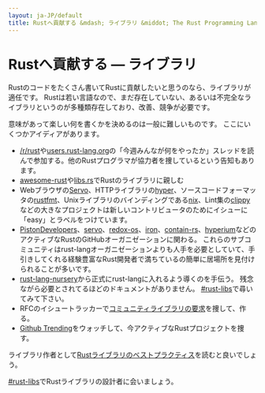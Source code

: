 ```yaml
---
layout: ja-JP/default
title: Rustへ貢献する &mdash; ライブラリ &middot; The Rust Programming Language
---
```


# Rustへ貢献する &mdash; ライブラリ

Rustのコードをたくさん書いてRustに貢献したいと思うのなら、ライブラリが適任です。
Rustは若い言語なので、まだ存在していない、あるいは不完全なライブラリというのが多種類存在しており、改善、競争が必要です。

意味があって楽しい何を書くかを決めるのは一般に難しいものです。
ここにいくつかアイディアがあります。

* [/r/rust]や[users.rust-lang.org]の「今週みんなが何をやったか」スレッドを読んで参加する。他のRustプログラマが協力者を捜しているという告知もあります。
* [awesome-rust]や[libs.rs]でRustのライブラリに親しむ
* Webブラウザの[Servo]、HTTPライブラリの[hyper]、ソースコードフォーマッタの[rustfmt]、Unixライブラリのバインディングである[nix]、Lint集の[clippy]などの大きなプロジェクトは新しいコントリビュータのためにイシューに「easy」とラベルをつけています。
* [PistonDevelopers]、[servo]、[redox-os]、[iron]、[contain-rs]、[hyperium]などのアクティブなRustのGitHubオーガニゼーションに関わる。
  これらのサブコミュニティはrust-langオーガニゼーションよりも人手を必要としていて、手引きしてくれる経験豊富なRust開発者で満ちているの簡単に居場所を見付けられることが多いです。
* [rust-lang-nursery]から正式にrust-langに入れるよう導くのを手伝う。
  残念ながら必要とされてるほどのドキュメントがありません。
  [#rust-libs]で尋いてみて下さい。
* RFCのイシュートラッカーで[コミュニティライブラリの要求][requested]を捜して、作る。
* [Github Trending][trending]をウォッチして、今アクティブなRustプロジェクトを捜す。

ライブラリ作者として[Rustライブラリのベストプラクティス][lib-prac]を読むと良いでしょう。

[#rust-libs]でRustライブラリの設計者に会いましょう。

<!--
TODO: Not sure #rust-libs is the place to direct people
-->

[#rust-libs]: https://client00.chat.mibbit.com/?server=irc.mozilla.org&channel=%23rust-libs
[/r/rust]: https://reddit.com/r/rust
[PistonDevelopers]: https://github.com/PistonDevelopers
[Servo]: https://github.com/servo/servo
[Servo]: https://github.com/servo/servo
[awesome-rust]: https://github.com/kud1ing/awesome-rust
[clippy]: https://github.com/Manishearth/rust-clippy
[contain-rs]: https://github.com/contain-rs
[hyper]: https://github.com/hyperium/hyper
[hyperium]: https://github.com/hyperium
[iron]: https://github.com/iron
[lib-prac]: https://pascalhertleif.de/artikel/good-practices-for-writing-rust-libraries/
[libs.rs]: http://libs.rs
[nix]: https://github.com/nix-rust/nix/
[redox-os]: https://github.com/redox-os
[requested]: https://github.com/rust-lang/rfcs/labels/A-community-library
[rust-lang-nursery]: https://github.com/rust-lang-nursery
[rustfmt]: https://github.com/rust-lang-nursery/rustfmt
[trending]: https://github.com/trending?l=rust
[users.rust-lang.org]: https://users.rust-lang.org
